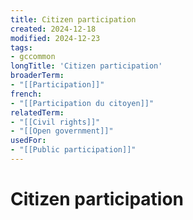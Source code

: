 ```yaml
---
title: Citizen participation
created: 2024-12-18
modified: 2024-12-23
tags:
- gccommon
longTitle: 'Citizen participation'
broaderTerm:
- "[[Participation]]"
french:
- "[[Participation du citoyen]]"
relatedTerm:
- "[[Civil rights]]"
- "[[Open government]]"
usedFor:
- "[[Public participation]]"
---
```

# Citizen participation
